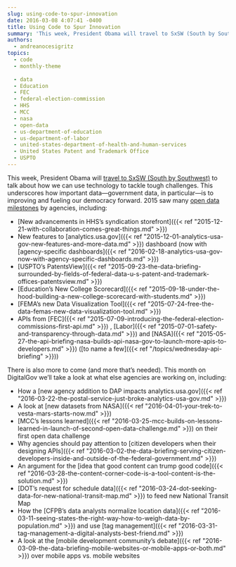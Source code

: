 ```yaml
---
slug: using-code-to-spur-innovation
date: 2016-03-08 4:07:41 -0400
title: Using Code to Spur Innovation
summary: 'This week, President Obama will travel to SxSW (South by Southwest) to talk about how we can use technology to tackle tough challenges. This underscores how important data&mdash;government data, in particular&mdash;is to improving and fueling our democracy forward. 2015 saw many open data milestones by agencies, including: New advancements in HHS’s syndication storefront New features'
authors:
  - andreanocesigritz
topics:
  - code
  - monthly-theme
  
  - data
  - Education
  - FEC
  - federal-election-commission
  - HHS
  - MCC
  - nasa
  - open-data
  - us-department-of-education
  - us-department-of-labor
  - united-states-department-of-health-and-human-services
  - United States Patent and Trademark Office
  - USPTO
---
```


This week, President Obama will [travel to SxSW (South by Southwest)](https://www.whitehouse.gov/blog/2016/03/05/weekly-address-sxsw) to talk about how we can use technology to tackle tough challenges. This underscores how important data—government data, in particular—is to improving and fueling our democracy forward. 2015 saw many [open data milestones](https://www.whitehouse.gov/blog/2016/02/05/open-data-empowering-americans-make-data-driven-decisions) by agencies, including:

  * [New advancements in HHS’s syndication storefront]({{< ref "2015-12-21-with-collaboration-comes-great-things.md" >}})
  * New features to [analytics.usa.gov]({{< ref "2015-12-01-analytics-usa-gov-new-features-and-more-data.md" >}}) dashboard (now with [agency-specific dashboards]({{< ref "2016-02-18-analytics-usa-gov-now-with-agency-specific-dashboards.md" >}})
  * [USPTO’s PatentsView]({{< ref "2015-09-23-the-data-briefing-surrounded-by-fields-of-federal-data-u-s-patent-and-trademark-offices-patentsview.md" >}})
  * [Education’s New College Scorecard]({{< ref "2015-09-18-under-the-hood-building-a-new-college-scorecard-with-students.md" >}})
  * [FEMA’s new Data Visualization Tool]({{< ref "2015-07-24-free-the-data-femas-new-data-visualization-tool.md" >}})
  * APIs from [FEC]({{< ref "2015-07-09-introducing-the-federal-election-commissions-first-api.md" >}}) , [Labor]({{< ref "2015-07-01-safety-and-transparency-through-data.md" >}}) and [NASA]({{< ref "2015-05-27-the-api-briefing-nasa-builds-api-nasa-gov-to-launch-more-apis-to-developers.md" >}}) ([to name a few]({{< ref "/topics/wednesday-api-briefing" >}}))

There is also more to come (and more that’s needed). This month on DigitalGov we’ll take a look at what else agencies are working on, including:

  * How a [new agency addition to DAP impacts analytics.usa.gov]({{< ref "2016-03-22-the-postal-service-just-broke-analytics-usa-gov.md" >}})
  * A look at [new datasets from NASA]({{< ref "2016-04-01-your-trek-to-vesta-mars-starts-now.md" >}})
  * [MCC’s lessons learned]({{< ref "2016-03-25-mcc-builds-on-lessons-learned-in-launch-of-second-open-data-challenge.md" >}}) on their first open data challenge
  * Why agencies should pay attention to [citizen developers when their designing APIs]({{< ref "2016-03-02-the-data-briefing-serving-citizen-developers-inside-and-outside-of-the-federal-government.md" >}})
  * An argument for the [idea that good content can trump good code]({{< ref "2016-03-28-the-content-corner-code-is-a-tool-content-is-the-solution.md" >}})
  * [DOT&#8217;s request for schedule data]({{< ref "2016-03-24-dot-seeking-data-for-new-national-transit-map.md" >}}) to feed new National Transit Map
  * How the [CFPB’s data analysts normalize location data]({{< ref "2016-03-11-seeing-states-the-right-way-how-to-weigh-data-by-population.md" >}}) and use [tag management]({{< ref "2016-03-31-tag-management-a-digital-analysts-best-friend.md" >}})
  * A look at the [mobile development community&#8217;s debate]({{< ref "2016-03-09-the-data-briefing-mobile-websites-or-mobile-apps-or-both.md" >}}) over mobile apps vs. mobile websites